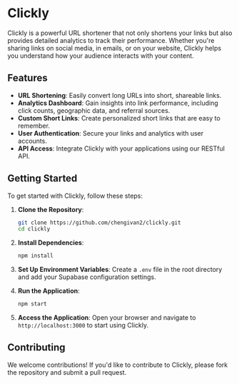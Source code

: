 # Clickly

Clickly is a powerful URL shortener that not only shortens your links but also provides detailed analytics to track their performance. Whether you're sharing links on social media, in emails, or on your website, Clickly helps you understand how your audience interacts with your content.

## Features

- **URL Shortening**: Easily convert long URLs into short, shareable links.
- **Analytics Dashboard**: Gain insights into link performance, including click counts, geographic data, and referral sources.
- **Custom Short Links**: Create personalized short links that are easy to remember.
- **User Authentication**: Secure your links and analytics with user accounts.
- **API Access**: Integrate Clickly with your applications using our RESTful API.

## Getting Started

To get started with Clickly, follow these steps:

1. **Clone the Repository**:
   ```bash
   git clone https://github.com/chengivan2/clickly.git
   cd clickly
   ```

2. **Install Dependencies**:
   ```bash
   npm install
   ```

3. **Set Up Environment Variables**:
   Create a `.env` file in the root directory and add your Supabase configuration settings.

4. **Run the Application**:
   ```bash
   npm start
   ```

5. **Access the Application**:
   Open your browser and navigate to `http://localhost:3000` to start using Clickly.

## Contributing

We welcome contributions! If you'd like to contribute to Clickly, please fork the repository and submit a pull request.
